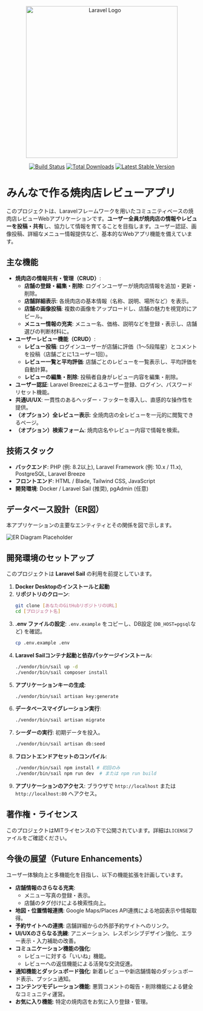 <p align="center"><a href="https://laravel.com" target="_blank"><img src="https://raw.githubusercontent.com/laravel/art/master/logo-lockup/5%20SVG/2%20CMYK/1%20Full%20Color/laravel-logolockup-cmyk-red.svg" width="400" alt="Laravel Logo"></a></p>

<p align="center">
<a href="https://github.com/laravel/framework/actions"><img src="https://github.com/laravel/framework/workflows/tests/badge.svg" alt="Build Status"></a>
<a href="https://packagist.org/packages/laravel/framework"><img src="https://img.shields.io/packagist/dt/laravel/framework" alt="Total Downloads"></a>
<a href="https://packagist.org/packages/laravel/framework"><img src="https://img.shields.io/packagist/v/laravel/framework" alt="Latest Stable Version"></a>
<a href="https://img.shields.io/packagist/l/laravel/framework" alt="License"></a>
</p>

# みんなで作る焼肉店レビューアプリ

このプロジェクトは、Laravelフレームワークを用いたコミュニティベースの焼肉店レビューWebアプリケーションです。**ユーザー全員が焼肉店の情報やレビューを投稿・共有**し、協力して情報を育てることを目指します。ユーザー認証、画像投稿、詳細なメニュー情報提供など、基本的なWebアプリ機能を備えています。

## 主な機能

* **焼肉店の情報共有・管理（CRUD）**:
    * **店舗の登録・編集・削除**: ログインユーザーが焼肉店情報を追加・更新・削除。
    * **店舗詳細表示**: 各焼肉店の基本情報（名称、説明、場所など）を表示。
    * **店舗の画像投稿**: 複数の画像をアップロードし、店舗の魅力を視覚的にアピール。
    * **メニュー情報の充実**: メニュー名、価格、説明などを登録・表示し、店舗選びの判断材料に。
* **ユーザーレビュー機能（CRUD）**:
    * **レビュー投稿**: ログインユーザーが店舗に評価（1～5段階星）とコメントを投稿（店舗ごとに1ユーザー1回）。
    * **レビュー一覧と平均評価**: 店舗ごとのレビューを一覧表示し、平均評価を自動計算。
    * **レビューの編集・削除**: 投稿者自身がレビュー内容を編集・削除。
* **ユーザー認証**: Laravel Breezeによるユーザー登録、ログイン、パスワードリセット機能。
* **共通UI/UX**: 一貫性のあるヘッダー・フッターを導入し、直感的な操作性を提供。
* **（オプション）全レビュー表示**: 全焼肉店の全レビューを一元的に閲覧できるページ。
* **（オプション）検索フォーム**: 焼肉店名やレビュー内容で情報を検索。

## 技術スタック

* **バックエンド**: PHP (例: 8.2以上), Laravel Framework (例: 10.x / 11.x), PostgreSQL, Laravel Breeze
* **フロントエンド**: HTML / Blade, Tailwind CSS, JavaScript
* **開発環境**: Docker / Laravel Sail (推奨), pgAdmin (任意)

## データベース設計（ER図）

本アプリケーションの主要なエンティティとその関係を図で示します。

![ER Diagram Placeholder](https://via.placeholder.com/800x400?text=Your+ER+Diagram+Here)
## 開発環境のセットアップ

このプロジェクトは **Laravel Sail** の利用を前提としています。

1.  **Docker Desktopのインストールと起動**
2.  **リポジトリのクローン**:
    ```bash
    git clone [あなたのGitHubリポジトリのURL]
    cd [プロジェクト名]
    ```
3.  **.env ファイルの設定**: `.env.example` をコピーし、DB設定 (`DB_HOST=pgsql`など) を確認。
    ```bash
    cp .env.example .env
    ```
4.  **Laravel Sailコンテナ起動と依存パッケージインストール**:
    ```bash
    ./vendor/bin/sail up -d
    ./vendor/bin/sail composer install
    ```
5.  **アプリケーションキーの生成**:
    ```bash
    ./vendor/bin/sail artisan key:generate
    ```
6.  **データベースマイグレーション実行**:
    ```bash
    ./vendor/bin/sail artisan migrate
    ```
7.  **シーダーの実行**: 初期データを投入。
    ```bash
    ./vendor/bin/sail artisan db:seed
    ```
8.  **フロントエンドアセットのコンパイル**:
    ```bash
    ./vendor/bin/sail npm install # 初回のみ
    ./vendor/bin/sail npm run dev  # または npm run build
    ```
9.  **アプリケーションのアクセス**: ブラウザで `http://localhost` または `http://localhost:80` へアクセス。

## 著作権・ライセンス

このプロジェクトはMITライセンスの下で公開されています。詳細は`LICENSE`ファイルをご確認ください。

## 今後の展望（Future Enhancements）

ユーザー体験向上と多機能化を目指し、以下の機能拡張を計画しています。

* **店舗情報のさらなる充実**:
    * メニュー写真の登録・表示。
    * 店舗のタグ付けによる検索性向上。
* **地図・位置情報連携**: Google Maps/Places API連携による地図表示や情報取得。
* **予約サイトへの連携**: 店舗詳細からの外部予約サイトへのリンク。
* **UI/UXのさらなる洗練**: アニメーション、レスポンシブデザイン強化、エラー表示・入力補助の改善。
* **コミュニケーション機能の強化**:
    * レビューに対する「いいね」機能。
    * レビューへの返信機能による活発な交流促進。
* **通知機能とダッシュボード強化**: 新着レビューや新店舗情報のダッシュボード表示、プッシュ通知。
* **コンテンツモデレーション機能**: 悪質コメントの報告・削除機能による健全なコミュニティ運営。
* **お気に入り機能**: 特定の焼肉店をお気に入り登録・管理。
